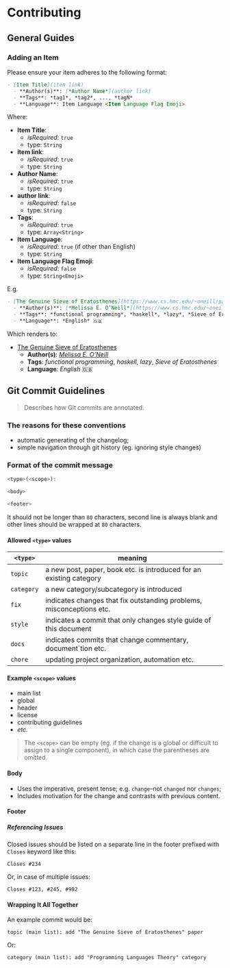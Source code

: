 # Contributing

## General Guides

### Adding an Item

Please ensure your item adheres to the following format:

```markdown
- [Item Title](item link)
  - **Author(s)**: [*Author Name*](author link)
  - **Tags**: *tag1*, *tag2*, ..., *tagN*
  - **Language**: Item Language <Item Language Flag Emoji>
```

Where:

- **Item Title**:
  - *isRequired*: `true`
  - type: `String`
- **item link**:
  - *isRequired*: `true`
  - type: `String`
- **Author Name**:
  - *isRequired*: `true`
  - type: `String`
- **author link**:
  - *isRequired*: `false`
  - type: `String`
- **Tags**:
  - *isRequired*: `true`
  - type: `Array<String>`
- **Item Language**:
  - *isRequired*: `true` (if other than English)
  - type: `String`
- **Item Language Flag Emoji**:
  - *isRequired*: `false`
  - type: `String<Emoji>`

E.g.

```markdown
- [The Genuine Sieve of Eratosthenes](https://www.cs.hmc.edu/~oneill/papers/Sieve-JFP.pdf)
  - **Author(s)**: [*Melissa E. O’Neill*](https://www.cs.hmc.edu/~oneill/)
  - **Tags**: *functional programming*, *haskell*, *lazy*, *Sieve of Eratosthenes*
  - **Language**: *English* 🇬🇧
```

Which renders to:

- [The Genuine Sieve of Eratosthenes](https://www.cs.hmc.edu/~oneill/papers/Sieve-JFP.pdf)
  - **Author(s)**: [*Melissa E. O’Neill*](https://www.cs.hmc.edu/~oneill/)
  - **Tags**: *functional programming*, *haskell*, *lazy*, *Sieve of Eratosthenes*
  - **Language**: *English* 🇬🇧

## Git Commit Guidelines

> Describes how Git commits are annotated.

### The reasons for these conventions

- automatic generating of the changelog;
- simple navigation through git history (eg. ignoring style changes)

### Format of the commit message

```js
<type>(<scope>):

<body>

<footer>
```

It should not be longer than `80` characters, second line is always blank and other lines should be wrapped at `80` characters.

#### Allowed `<type>` values

|  `<type>`  |                               meaning                                |
|------------|----------------------------------------------------------------------|
| `topic`     | a new post, paper, book etc. is introduced for an existing category  |
| `category` | a new category/subcategory is introduced                             |
| `fix`      | indicates changes that fix outstanding problems, misconceptions etc. |
| `style`    | indicates a commit that only changes style guide of this document    |
| `docs`     | indicates commits that change commentary, document`tion etc.         |
| `chore`    | updating project organization, automation etc.                       |

#### Example `<scope>` values

- main list
- global
- header
- license
- contributing guidelines
- *etc.*

> The `<scope>` can be empty (eg. if the change is a global or difficult to assign to a single component), in which case the parentheses are omitted.

#### Body

- Uses the imperative, present tense; e.g. `change`–not `changed` nor `changes`;
- Includes motivation for the change and contrasts with previous content.

#### Footer

##### Referencing Issues

Closed issues should be listed on a separate line in the footer prefixed with `Closes` keyword like this:

`Closes #234`

Or, in case of multiple issues:

`Closes #123, #245, #992`

#### Wrapping It All Together

An example commit would be:

`topic (main list): add "The Genuine Sieve of Eratosthenes" paper`

Or:

`category (main list): add "Programming Languages Theory" category`